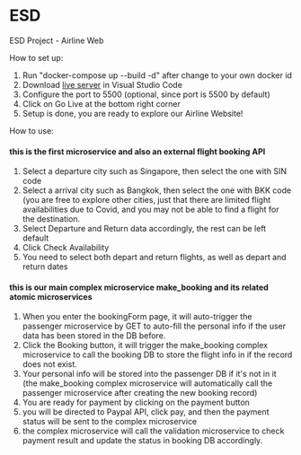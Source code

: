 # ESD
ESD Project - Airline Web

How to set up:
1. Run "docker-compose up --build -d" after change to your own docker id
2. Download [live server](https://marketplace.visualstudio.com/items?itemName=ritwickdey.LiveServer) in Visual Studio Code
3. Configure the port to 5500 (optional, since port is 5500 by default)
4. Click on Go Live at the bottom right corner
5. Setup is done, you are ready to explore our Airline Website!

How to use:
#### this is the first microservice and also an external flight booking API ####
1. Select a departure city such as Singapore, then select the one with SIN code 
2. Select a arrival city such as Bangkok, then select the one with BKK code (you are free to explore other cities, just that there are limited flight availabilities due to Covid, and you may not be able to find a flight for the destination.
3. Select Departure and Return data accordingly, the rest can be left default
4. Click Check Availability
4. You need to select both depart and return flights, as well as depart and return dates 

#### this is our main complex microservice make_booking and its related atomic microservices ####
1. When you enter the bookingForm page, it will auto-trigger the passenger microservice by GET to auto-fill the personal info if the user data has been stored in the DB before.
2. Click the Booking button, it will trigger the make_booking complex microservice to call the booking DB to store the flight info in if the record does not exist. 
3. Your personal info will be stored into the passenger DB if it's not in it (the make_booking complex microservice will automatically call the passenger microservice after creating the new booking record)
4. You are ready for payment by clicking on the payment button
5. you will be directed to Paypal API, click pay, and then the payment status will be sent to the complex microservice 
6. the complex microservice will call the validation microservice to check payment result and update the status in booking DB accordingly.
